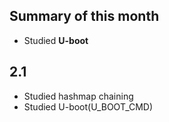 ## Summary of this month
- Studied **U-boot**

## 2.1
- Studied hashmap chaining
- Studied U-boot(U_BOOT_CMD)
